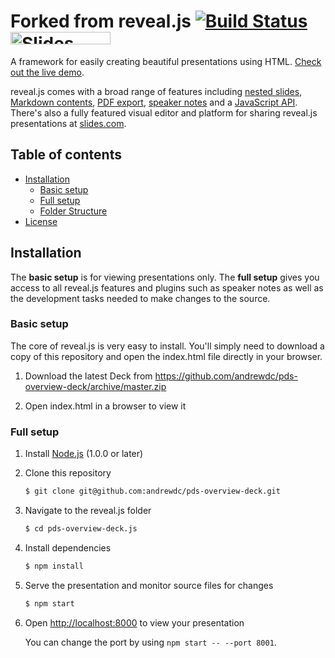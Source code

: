 # Forked from reveal.js [![Build Status](https://travis-ci.org/hakimel/reveal.js.svg?branch=master)](https://travis-ci.org/hakimel/reveal.js) <a href="https://slides.com?ref=github"><img src="https://s3.amazonaws.com/static.slid.es/images/slides-github-banner-320x40.png?1" alt="Slides" width="160" height="20"></a>

A framework for easily creating beautiful presentations using HTML. [Check out the live demo](http://lab.hakim.se/reveal-js/).

reveal.js comes with a broad range of features including [nested slides](https://github.com/hakimel/reveal.js#markup), [Markdown contents](https://github.com/hakimel/reveal.js#markdown), [PDF export](https://github.com/hakimel/reveal.js#pdf-export), [speaker notes](https://github.com/hakimel/reveal.js#speaker-notes) and a [JavaScript API](https://github.com/hakimel/reveal.js#api). There's also a fully featured visual editor and platform for sharing reveal.js presentations at [slides.com](https://slides.com?ref=github).

## Table of contents
- [Installation](#installation)
  - [Basic setup](#basic-setup)
  - [Full setup](#full-setup)
  - [Folder Structure](#folder-structure)
- [License](#license)



## Installation

The **basic setup** is for viewing presentations only. The **full setup** gives you access to all reveal.js features and plugins such as speaker notes as well as the development tasks needed to make changes to the source.

### Basic setup

The core of reveal.js is very easy to install. You'll simply need to download a copy of this repository and open the index.html file directly in your browser.

1. Download the latest Deck from <https://github.com/andrewdc/pds-overview-deck/archive/master.zip>

2. Open index.html in a browser to view it


### Full setup


1. Install [Node.js](http://nodejs.org/) (1.0.0 or later)

2. Clone this repository
   ```sh
   $ git clone git@github.com:andrewdc/pds-overview-deck.git
   ```

3. Navigate to the reveal.js folder
   ```sh
   $ cd pds-overview-deck.js
   ```

4. Install dependencies
   ```sh
   $ npm install
   ```

5. Serve the presentation and monitor source files for changes
   ```sh
   $ npm start
   ```

6. Open <http://localhost:8000> to view your presentation

   You can change the port by using `npm start -- --port 8001`.
